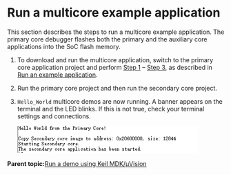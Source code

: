 # Run a multicore example application 

This section describes the steps to run a multicore example application. The primary core debugger flashes both the primary and the auxiliary core applications into the SoC flash memory.

1.  To download and run the multicore application, switch to the primary core application project and perform [Step 1](keil_run_an_example_application.md#step1) – [Step 3](keil_run_an_example_application.md#step3), as described in [Run an example application](keil_run_an_example_application.md).
2.  Run the primary core project and then run the secondary core project.
3.  `Hello_World` multicore demos are now running. A banner appears on the terminal and the LED blinks. If this is not true, check your terminal settings and connections.

    ![](../images/keil_banner.png "The banner appears when multicore demos run successfully")


**Parent topic:**[Run a demo using Keil MDK/μVision](../topics/run_a_demo_using_keil_mdk_vision.md)

